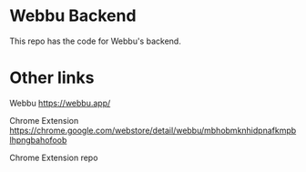 # Webbu Backend

This repo has the code for Webbu's backend.

# Other links

Webbu https://webbu.app/

Chrome Extension https://chrome.google.com/webstore/detail/webbu/mbhobmknhidpnafkmpblhpngbahofoob

Chrome Extension repo 
